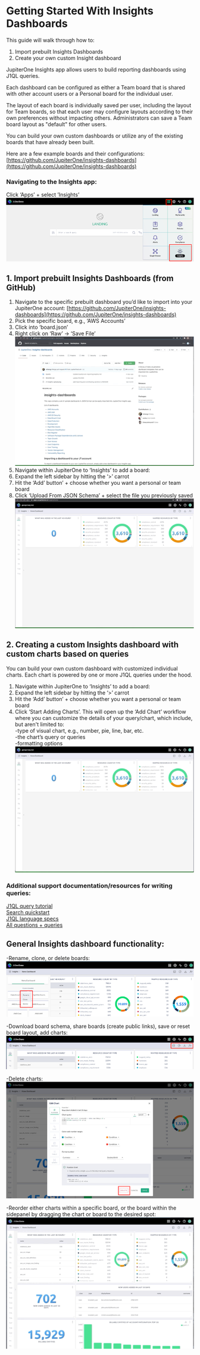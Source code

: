 # Getting Started With Insights Dashboards

This guide will walk through how to:

1. Import prebuilt Insights Dashboards
1. Create your own custom Insight dashboard

JupiterOne Insights app allows users to build reporting dashboards using J1QL
queries.

Each dashboard can be configured as either a Team board that is shared with
other account users or a Personal board for the individual user. 

The layout of each board is individually saved per user, including the layout
for Team boards, so that each user may configure layouts according to their own
preferences without impacting others. Administrators can save a Team board
layout as "default" for other users.

You can build your own custom dashboards or utilize any of the existing boards
that have already been built.

Here are a few example boards and their configurations:
[https://github.com/JupiterOne/insights-dashboards](https://github.com/JupiterOne/insights-dashboards)

### Navigating to the Insights app:

Click ‘Apps’ + select ’Insights’\
![insights](../assets/insights.png)

## 1. Import prebuilt Insights Dashboards (from GitHub)

1. Navigate to the specific prebuilt dashboard you’d like to import into your
   JupiterOne account:
   [https://github.com/JupiterOne/insights-dashboards](https://github.com/JupiterOne/insights-dashboards)
1. Pick the specific board, e.g., ‘AWS Accounts’
1. Click into ‘board.json’
1. Right click on ‘Raw’ -> ‘Save File’\
   ![save-dashboard](../assets/save-dashboard.gif)
1. Navigate within JupiterOne to ‘Insights’ to add a board:
1. Expand the left sidebar by hitting the ‘>’ carrot 
1. Hit the ‘Add’ button’ + choose whether you want a personal or team board
1. Click ‘Upload From JSON Schema’ + select the file you previously saved\
   ![import-dashboard](../assets/import-dashboard.gif)

## 2. Creating a custom Insights dashboard with custom charts based on queries

You can build your own custom dashboard with customized individual charts. Each
chart is powered by one or more J1QL queries under the hood.

1. Navigate within JupiterOne to ‘Insights’ to add a board:
1. Expand the left sidebar by hitting the ‘>’ carrot 
1. Hit the ‘Add’ button’ + choose whether you want a personal or team board
1. Click ‘Start Adding Charts’. This will open up the ‘Add Chart’ workflow where
   you can customize the details of your query/chart, which include, but aren't
   limited to:\
   -type of visual chart, e.g., number, pie, line, bar, etc.\
   -the chart’s query or queries\
   -formatting options\
   ![custom-board](../assets/custom-board.gif)

### Additional support documentation/resources for writing queries:

[J1QL query tutorial](https://support.jupiterone.io/hc/en-us/articles/360022720434-4-9-J1QL-Query-Tutorial)\
[Search quickstart](https://support.jupiterone.io/hc/en-us/articles/360022705414-2-9-Search-Quickstart)\
[J1QL language specs](https://support.jupiterone.io/hc/en-us/articles/360022722014-J1QL-Language-Specs)\
[All questions + queries](https://ask.us.jupiterone.io/filter?tagFilter=all)

## General Insights dashboard functionality: 

-Rename, clone, or delete boards:\
  ![clone-delete-rename](../assets/clone-delete-rename.png)

-Download board schema, share boards (create public links), save or reset board
layout, add charts:\
  ![share-download-add-layout](../assets/share-download-add-layout.png)

-Delete charts:\
  ![delete-widget](../assets/delete-widget.png)

-Reorder either charts within a specific board, or the board within the
sidepanel by dragging the chart or board to the desired spot:\
  ![reorder](../assets/reorder.gif)

